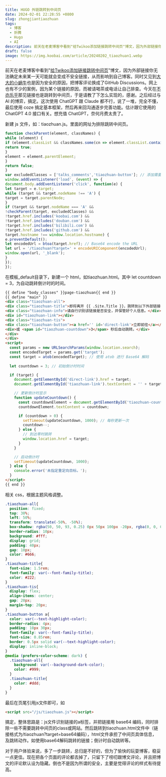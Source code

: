```yaml
---
title: HUGO 外链跳转到中间页
date: 2024-02-01 22:28:55 +0800
slug: zhongjiantiaozhuan
tags:
  - 博客
  - 折腾
  - Hugo
  - AI
description: 前天在老麦博客中看到"给Twikoo添加链接跳转中间页"博文，因为外部链接你无法确定未来某一天可能就会变成不安全链接，从而影响到自己博客。同时又见到大大的小蜗牛也是因为安全的原因，把博客评论换成了GitHub Discussions。网上也有不少的案例，因为某个链接的原因，而被请喝茶或电话让自己排查。
draft: false
image: https://img.koobai.com/article/20240202_tiaozhuan1.webp
---
```

前天在老麦博客中看到"[给Twikoo添加链接跳转中间页](https://www.iamlm.com/)"博文，因为外部链接你无法确定未来某一天可能就会变成不安全链接，从而影响到自己博客。同时又见到[大大的小蜗牛](https://www.eallion.com/)也是因为安全的原因，把博客评论换成了GitHub Discussions。网上也有不少的案例，因为某个链接的原因，而被请喝茶或电话让自己排查。今天在[不亦乐乎](https://lms.pub/)那见链接也是跳转到中间页，于是请教了下怎么实现的，感谢。之后经过与 AI 的博弈，搞定。这次使用 ChatGPT 跟 Claude 都不行，说了一堆，完全不懂，最后使用 coze 搞定基本框架，然后再来回沟通逐步完善功能。估计跟它使用的 ChatGPT  4.0 接口有关。想充值 ChatGPT，奈何月费太贵了。

新建 js 文件，如：tiaozhuan.js。里面的网址为排除跳转中间页。
```js
function checkParent(element, classNames) {
while (element) {
if (element.classList && classNames.some(cn => element.classList.contains(cn))) {
return true;
}
element = element.parentElement;
}
return false;
}
var excludedClasses = ['talks_comments','tiaozhuan-button']; // 添加需要排除的a标签类名class
window.addEventListener('load', (event) => {
document.body.addEventListener('click', function(e) {
let target = e.target;
while (target && target.nodeName !== 'A') {
target = target.parentNode;
}
if (target && target.nodeName === 'A' &&
!checkParent(target, excludedClasses) &&
!target.href.includes('koobai.com') &&
!target.href.includes('douban.com') &&
!target.href.includes('bilibili.com') &&
!target.href.includes('github.com') &&
target.hostname !== window.location.hostname) {
e.preventDefault();
let encodedUrl = btoa(target.href); // Base64 encode the URL
let url = '/tiaozhuan?target=' + encodeURIComponent(encodedUrl);
window.open(url, '_blank');
}
});
});
```

在模板_default目录下，新建一个 html，如tiaozhuan.html。其中 let countdown = 3，为自动跳转倒计时的时间。
```html
{{ define "body_classes" }}page-tiaozhuan{{ end }}
{{ define "main" }}
<div class="tiaozhuan-all">
<div class="tiaozhuan-title">即将离开 {{ .Site.Title }}，跳转到以下外部链接</div>
<div class="tiaozhuan-info">请自行识别该链接是否安全，并保管好个人信息。</div>
<div id="tiaozhuan-link"></div> 
<div class="tiaozhuan-tis">
<div class="tiaozhuan-button"><a href='' id='direct-link'>立即前往</a></div>
<div>或 <span id="tiaozhuan-countdown">3</span> 秒后自动跳转。</div>
</div>
</div>
<script>
  const params = new URLSearchParams(window.location.search);
  const encodedTarget = params.get('target');
  const target = atob(encodedTarget); // 使用 atob 进行 Base64 解码
  
  let countdown = 3; // 初始倒计时时间

  if (target) {
    document.getElementById('direct-link').href = target;
    document.getElementById('tiaozhuan-link').textContent = '' + target; // 在新增的元素中显示原地址    

    // 更新倒计时显示
    function updateCountdown() {
      const countdownElement = document.getElementById('tiaozhuan-countdown');
      countdownElement.textContent = countdown;

      if (countdown > 0) {
        setTimeout(updateCountdown, 1000); // 每秒更新一次
        countdown--;
      } else {
        // 到达零时跳转
        window.location.href = target;
      }
    }

    // 启动倒计时
    setTimeout(updateCountdown, 1000);
  } else {
    console.error('未指定重定向目标。');
  }
</script>
{{ end }}

```

相关 css，根据主题风格调整。
```css
.tiaozhuan-all{
  position: fixed;
  top: 30%;
  left: 50%;
  transform: translate(-50%, -50%);
  box-shadow: rgba(50, 50, 93, 0.25) 0px 50px 100px -20px, rgba(0, 0, 0, 0.3) 0px 30px 60px -30px;
  border-radius: 10px;
  background: #fff;
  display: grid;
  padding: 40px;
  gap: 10px;
  color: #666;
}
.tiaozhuan-title{
  font-size: 1.5rem;
  font-family: var(--font-family-title);
  color: #222;
}
.tiaozhuan-tis{
  display: flex;
  align-items: center;
  gap: 20px;
  margin-top: 20px;
}
.tiaozhuan-button a{
  color: var(--text-highlight-color);
  border-radius: 4px;
  padding: 10px 30px;
  font-family: var(--font-family-title);
  font-size: 0.85rem;
  border: 0.5px solid var(--text-highlight-color);
  display: inline-block;
}
@media (prefers-color-scheme: dark) {
  .tiaozhuan-all{
    background: var(--background-dark-color);
    color: #999;
  }
  .tiaozhuan-title{
    color: #ddd;
  }
}
```

最后在页尾引用js文件即可，如
```html
<script src="/js/tiaozhuan.js"></script>
```

搞定，整体思路是：js文件识别链接的a标签，并把链接用 base64 编码，同时排除一些不需要跳转中间页的class或网站。然后跳转到tiaozhuan.html文件中（链接格式为/tiaozhuan?target=base64编码），html文件承担了中间页具体信息，及跳转动作。如使用base64解码跳转的链接；倒计时自动跳转等。

对于用户体验来说，多了一步跳转，总归是不好的，但为了愉快的玩耍博客，稳妥一点更佳。现在把各个页面的评论都去掉了，只留下了唠叨跟博文评论，并且把博文的评论默认设为隐藏。倒也不是因为所谓的安全，主要是觉得评论的样式有待提高。